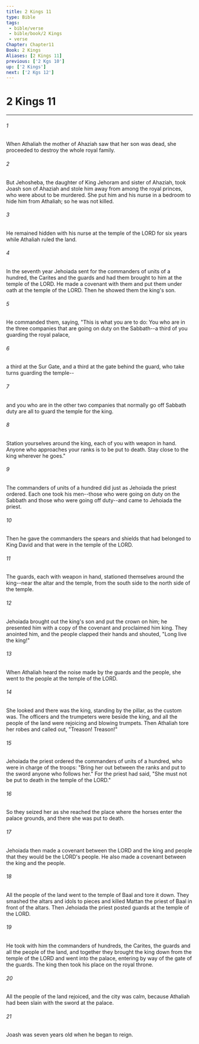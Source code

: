 ```yaml
---
title: 2 Kings 11
type: Bible
tags:
 - bible/verse
 - bible/book/2 Kings
 - verse
Chapter: Chapter11
Book: 2 Kings
Aliases: [2 Kings 11]
previous: ['2 Kgs 10']
up: ['2 Kings']
next: ['2 Kgs 12']
---
```

# 2 Kings 11

***


###### 1 
When Athaliah the mother of Ahaziah saw that her son was dead, she proceeded to destroy the whole royal family. 

###### 2 
But Jehosheba, the daughter of King Jehoram and sister of Ahaziah, took Joash son of Ahaziah and stole him away from among the royal princes, who were about to be murdered. She put him and his nurse in a bedroom to hide him from Athaliah; so he was not killed. 

###### 3 
He remained hidden with his nurse at the temple of the LORD for six years while Athaliah ruled the land. 

###### 4 
In the seventh year Jehoiada sent for the commanders of units of a hundred, the Carites and the guards and had them brought to him at the temple of the LORD. He made a covenant with them and put them under oath at the temple of the LORD. Then he showed them the king's son. 

###### 5 
He commanded them, saying, "This is what you are to do: You who are in the three companies that are going on duty on the Sabbath--a third of you guarding the royal palace, 

###### 6 
a third at the Sur Gate, and a third at the gate behind the guard, who take turns guarding the temple-- 

###### 7 
and you who are in the other two companies that normally go off Sabbath duty are all to guard the temple for the king. 

###### 8 
Station yourselves around the king, each of you with weapon in hand. Anyone who approaches your ranks is to be put to death. Stay close to the king wherever he goes." 

###### 9 
The commanders of units of a hundred did just as Jehoiada the priest ordered. Each one took his men--those who were going on duty on the Sabbath and those who were going off duty--and came to Jehoiada the priest. 

###### 10 
Then he gave the commanders the spears and shields that had belonged to King David and that were in the temple of the LORD. 

###### 11 
The guards, each with weapon in hand, stationed themselves around the king--near the altar and the temple, from the south side to the north side of the temple. 

###### 12 
Jehoiada brought out the king's son and put the crown on him; he presented him with a copy of the covenant and proclaimed him king. They anointed him, and the people clapped their hands and shouted, "Long live the king!" 

###### 13 
When Athaliah heard the noise made by the guards and the people, she went to the people at the temple of the LORD. 

###### 14 
She looked and there was the king, standing by the pillar, as the custom was. The officers and the trumpeters were beside the king, and all the people of the land were rejoicing and blowing trumpets. Then Athaliah tore her robes and called out, "Treason! Treason!" 

###### 15 
Jehoiada the priest ordered the commanders of units of a hundred, who were in charge of the troops: "Bring her out between the ranks and put to the sword anyone who follows her." For the priest had said, "She must not be put to death in the temple of the LORD." 

###### 16 
So they seized her as she reached the place where the horses enter the palace grounds, and there she was put to death. 

###### 17 
Jehoiada then made a covenant between the LORD and the king and people that they would be the LORD's people. He also made a covenant between the king and the people. 

###### 18 
All the people of the land went to the temple of Baal and tore it down. They smashed the altars and idols to pieces and killed Mattan the priest of Baal in front of the altars. Then Jehoiada the priest posted guards at the temple of the LORD. 

###### 19 
He took with him the commanders of hundreds, the Carites, the guards and all the people of the land, and together they brought the king down from the temple of the LORD and went into the palace, entering by way of the gate of the guards. The king then took his place on the royal throne. 

###### 20 
All the people of the land rejoiced, and the city was calm, because Athaliah had been slain with the sword at the palace. 

###### 21 
Joash was seven years old when he began to reign. 
